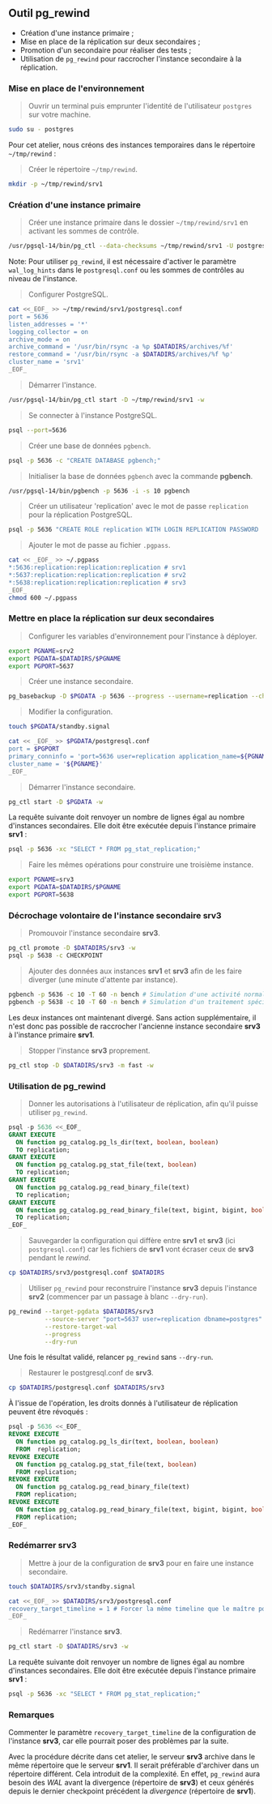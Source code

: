 ## Outil pg_rewind

<div class="slide-content">

  * Création d'une instance primaire ;
  * Mise en place de la réplication sur deux secondaires ;
  * Promotion d'un secondaire pour réaliser des tests ;
  * Utilisation de `pg_rewind` pour raccrocher l'instance secondaire à la
    réplication.

</div>

<div class="notes">

### Mise en place de l'environnement

> Ouvrir un terminal puis emprunter l'identité de l'utilisateur `postgres` sur votre machine.

```sh
sudo su - postgres
```

Pour cet atelier, nous créons des instances temporaires dans le répertoire
`~/tmp/rewind` :

> Créer le répertoire `~/tmp/rewind`.

```sh
mkdir -p ~/tmp/rewind/srv1
```

### Création d'une instance primaire

> Créer une instance primaire dans le dossier `~/tmp/rewind/srv1` en activant les sommes de contrôle.

```sh
/usr/pgsql-14/bin/pg_ctl --data-checksums ~/tmp/rewind/srv1 -U postgres
```

Note: Pour utiliser `pg_rewind`, il est nécessaire d'activer le paramètre
`wal_log_hints` dans le `postgresql.conf` ou les sommes de contrôles au niveau
de l'instance.

> Configurer PostgreSQL.

```sh
cat <<_EOF_ >> ~/tmp/rewind/srv1/postgresql.conf
port = 5636
listen_addresses = '*'
logging_collector = on
archive_mode = on
archive_command = '/usr/bin/rsync -a %p $DATADIRS/archives/%f'
restore_command = '/usr/bin/rsync -a $DATADIRS/archives/%f %p'
cluster_name = 'srv1'
_EOF_
```

> Démarrer l'instance.

```sh
/usr/pgsql-14/bin/pg_ctl start -D ~/tmp/rewind/srv1 -w
```

> Se connecter à l'instance PostgreSQL.

```sh
psql --port=5636
```

> Créer une base de données `pgbench`.

```sh
psql -p 5636 -c "CREATE DATABASE pgbench;"
```

> Initialiser la base de données `pgbench` avec la commande **pgbench**.

```sh
/usr/pgsql-14/bin/pgbench -p 5636 -i -s 10 pgbench
```

> Créer un utilisateur 'replication' avec le mot de passe `replication` pour la réplication PostgreSQL.

```sh
psql -p 5636 "CREATE ROLE replication WITH LOGIN REPLICATION PASSWORD 'replication';"
```

>  Ajouter le mot de passe au fichier `.pgpass`.

```sh
cat << _EOF_ >> ~/.pgpass
*:5636:replication:replication:replication # srv1
*:5637:replication:replication:replication # srv2
*:5638:replication:replication:replication # srv3
_EOF_
chmod 600 ~/.pgpass
```

### Mettre en place la réplication sur deux secondaires

> Configurer les variables d'environnement pour l'instance à déployer.

```bash
export PGNAME=srv2
export PGDATA=$DATADIRS/$PGNAME
export PGPORT=5637
```

> Créer une instance secondaire.

```bash
pg_basebackup -D $PGDATA -p 5636 --progress --username=replication --checkpoint=fast
```

> Modifier la configuration.

```bash
touch $PGDATA/standby.signal

cat << _EOF_ >> $PGDATA/postgresql.conf
port = $PGPORT
primary_conninfo = 'port=5636 user=replication application_name=${PGNAME}'
cluster_name = '${PGNAME}'
_EOF_
```

> Démarrer l'instance secondaire.

```bash
pg_ctl start -D $PGDATA -w
```

La requête suivante doit renvoyer un nombre de lignes égal au nombre
d'instances secondaires. Elle doit être exécutée depuis l'instance primaire
**srv1** :

```bash
psql -p 5636 -xc "SELECT * FROM pg_stat_replication;"
```

> Faire les mêmes opérations pour construire une troisième instance.

```bash
export PGNAME=srv3
export PGDATA=$DATADIRS/$PGNAME
export PGPORT=5638
```

### Décrochage volontaire de l'instance secondaire **srv3**

> Promouvoir l'instance secondaire **srv3**.

```bash
pg_ctl promote -D $DATADIRS/srv3 -w
psql -p 5638 -c CHECKPOINT
```

> Ajouter des données aux instances **srv1** et **srv3** afin de les faire
> diverger (une minute d'attente par instance).

```bash
pgbench -p 5636 -c 10 -T 60 -n bench # Simulation d'une activité normale sur l'instance srv1
pgbench -p 5638 -c 10 -T 60 -n bench # Simulation d'un traitement spécifique sur l'instance srv3
```

Les deux instances ont maintenant divergé. Sans action supplémentaire, il n'est
donc pas possible de raccrocher l'ancienne instance secondaire **srv3** à l'instance
primaire **srv1**.

> Stopper l'instance **srv3** proprement.

```bash
pg_ctl stop -D $DATADIRS/srv3 -m fast -w
```

### Utilisation de pg_rewind

> Donner les autorisations à l'utilisateur de réplication, afin qu'il puisse
> utiliser `pg_rewind`.

```sql
psql -p 5636 <<_EOF_
GRANT EXECUTE
  ON function pg_catalog.pg_ls_dir(text, boolean, boolean)
  TO replication;
GRANT EXECUTE
  ON function pg_catalog.pg_stat_file(text, boolean)
  TO replication;
GRANT EXECUTE
  ON function pg_catalog.pg_read_binary_file(text)
  TO replication;
GRANT EXECUTE
  ON function pg_catalog.pg_read_binary_file(text, bigint, bigint, boolean)
  TO replication;
_EOF_
```

> Sauvegarder la configuration qui diffère entre **srv1** et **srv3** (ici
> `postgresql.conf`) car les fichiers de **srv1** vont écraser ceux de **srv3**
> pendant le _rewind_.

```bash
cp $DATADIRS/srv3/postgresql.conf $DATADIRS
```

> Utiliser `pg_rewind` pour reconstruire l'instance **srv3** depuis l'instance
> **srv2** (commencer par un passage à blanc `--dry-run`).

```bash
pg_rewind --target-pgdata $DATADIRS/srv3                               \
          --source-server "port=5637 user=replication dbname=postgres" \
          --restore-target-wal                                         \
          --progress                                                   \
          --dry-run
```

Une fois le résultat validé, relancer `pg_rewind` sans `--dry-run`.

> Restaurer le postgresql.conf de **srv3**.

```bash
cp $DATADIRS/postgresql.conf $DATADIRS/srv3
```

À l'issue de l'opération, les droits donnés à l'utilisateur de réplication
peuvent être révoqués :

```sql
psql -p 5636 <<_EOF_
REVOKE EXECUTE
  ON function pg_catalog.pg_ls_dir(text, boolean, boolean)
  FROM  replication;
REVOKE EXECUTE
  ON function pg_catalog.pg_stat_file(text, boolean)
  FROM replication;
REVOKE EXECUTE
  ON function pg_catalog.pg_read_binary_file(text)
  FROM replication;
REVOKE EXECUTE
  ON function pg_catalog.pg_read_binary_file(text, bigint, bigint, boolean)
  FROM replication;
_EOF_
```

### Redémarrer srv3

> Mettre à jour de la configuration de **srv3** pour en faire une instance
> secondaire.

```bash
touch $DATADIRS/srv3/standby.signal

cat <<_EOF_ >> $DATADIRS/srv3/postgresql.conf
recovery_target_timeline = 1 # Forcer la même timeline que le maître pour la recovery
_EOF_
```

> Redémarrer l'instance **srv3**.

```bash
pg_ctl start -D $DATADIRS/srv3 -w
```

La requête suivante doit renvoyer un nombre de lignes égal au nombre
d'instances secondaires. Elle doit être exécutée depuis l'instance primaire
**srv1** :

```bash
psql -p 5636 -xc "SELECT * FROM pg_stat_replication;"
```

### Remarques

Commenter le paramètre `recovery_target_timeline` de la configuration de
l'instance **srv3**, car elle pourrait poser des problèmes par la suite.

Avec la procédure décrite dans cet atelier, le serveur **srv3** archive dans le
même répertoire que le serveur **srv1**. Il serait préférable d'archiver dans un
répertoire différent. Cela introduit de la complexité. En effet, `pg_rewind`
aura besoin des _WAL_ avant la divergence (répertoire de **srv3**) et ceux
générés depuis le dernier checkpoint précédent la _divergence_ (répertoire de
**srv1**).

</div>
